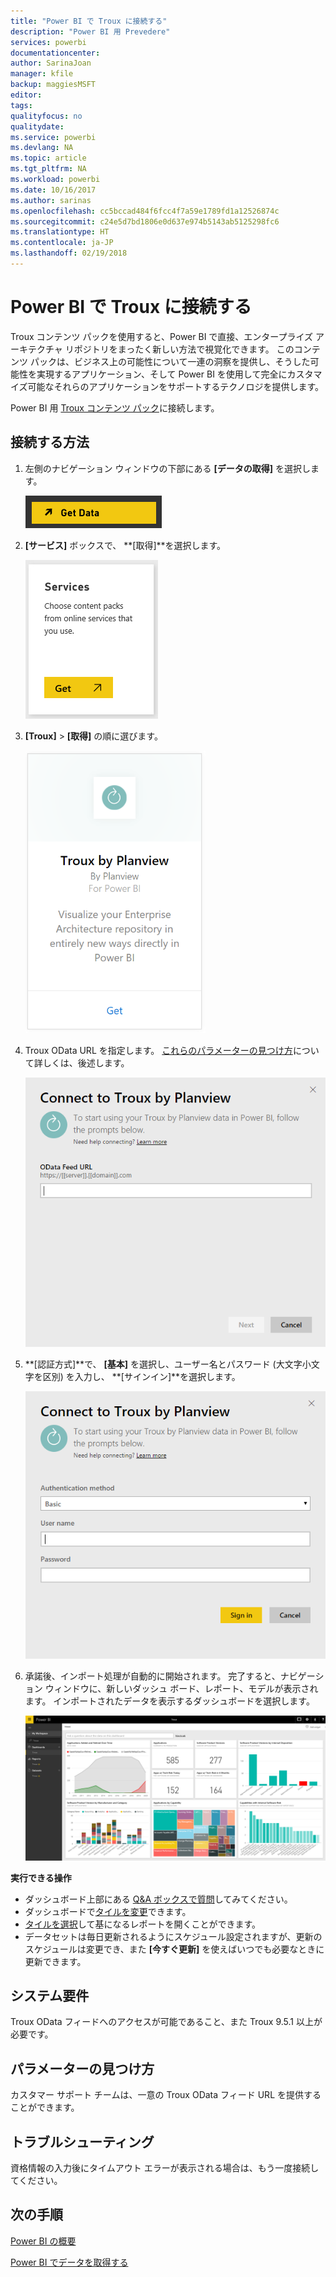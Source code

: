 ```yaml
---
title: "Power BI で Troux に接続する"
description: "Power BI 用 Prevedere"
services: powerbi
documentationcenter: 
author: SarinaJoan
manager: kfile
backup: maggiesMSFT
editor: 
tags: 
qualityfocus: no
qualitydate: 
ms.service: powerbi
ms.devlang: NA
ms.topic: article
ms.tgt_pltfrm: NA
ms.workload: powerbi
ms.date: 10/16/2017
ms.author: sarinas
ms.openlocfilehash: cc5bccad484f6fcc4f7a59e1789fd1a12526874c
ms.sourcegitcommit: c24e5d7bd1806e0d637e974b5143ab5125298fc6
ms.translationtype: HT
ms.contentlocale: ja-JP
ms.lasthandoff: 02/19/2018
---
```

# <a name="connect-to-troux-for-power-bi"></a>Power BI で Troux に接続する
Troux コンテンツ パックを使用すると、Power BI で直接、エンタープライズ アーキテクチャ リポジトリをまったく新しい方法で視覚化できます。 このコンテンツ パックは、ビジネス上の可能性について一連の洞察を提供し、そうした可能性を実現するアプリケーション、そして Power BI を使用して完全にカスタマイズ可能なそれらのアプリケーションをサポートするテクノロジを提供します。

Power BI 用 [Troux コンテンツ パック](https://app.powerbi.com/getdata/services/troux)に接続します。

## <a name="how-to-connect"></a>接続する方法
1. 左側のナビゲーション ウィンドウの下部にある **[データの取得]** を選択します。
   
   ![](media/service-connect-to-troux/getdata.png)
2. **[サービス]** ボックスで、 **[取得]**を選択します。
   
   ![](media/service-connect-to-troux/services.png)
3. **[Troux]** \> **[取得]** の順に選びます。
   
   ![](media/service-connect-to-troux/troux.png)
4. Troux OData URL を指定します。 [これらのパラメーターの見つけ方](#FindingParams)について詳しくは、後述します。
   
   ![](media/service-connect-to-troux/params.png)
5. **[認証方式]**で、 **[基本]** を選択し、ユーザー名とパスワード (大文字小文字を区別) を入力し、 **[サインイン]**を選択します。
   
    ![](media/service-connect-to-troux/creds.png)
6. 承諾後、インポート処理が自動的に開始されます。 完了すると、ナビゲーション ウィンドウに、新しいダッシュ ボード、レポート、モデルが表示されます。 インポートされたデータを表示するダッシュボードを選択します。
   
     ![](media/service-connect-to-troux/dashboard.png)

**実行できる操作**

* ダッシュボード上部にある [Q&A ボックスで質問](power-bi-q-and-a.md)してみてください。
* ダッシュボードで[タイルを変更](service-dashboard-edit-tile.md)できます。
* [タイルを選択](service-dashboard-tiles.md)して基になるレポートを開くことができます。
* データセットは毎日更新されるようにスケジュール設定されますが、更新のスケジュールは変更でき、また **[今すぐ更新]** を使えばいつでも必要なときに更新できます。

## <a name="system-requirements"></a>システム要件
Troux OData フィードへのアクセスが可能であること、また Troux 9.5.1 以上が必要です。

<a name="FindingParams"></a>

## <a name="finding-parameters"></a>パラメーターの見つけ方
カスタマー サポート チームは、一意の Troux OData フィード URL を提供することができます。

## <a name="troubleshooting"></a>トラブルシューティング
資格情報の入力後にタイムアウト エラーが表示される場合は、もう一度接続してください。

## <a name="next-steps"></a>次の手順
[Power BI の概要](service-get-started.md)

[Power BI でデータを取得する](service-get-data.md)

